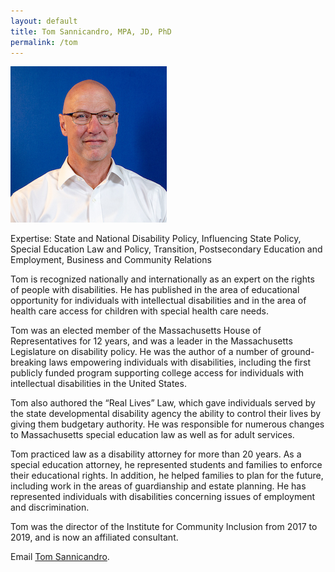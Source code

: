 ```yaml
---
layout: default
title: Tom Sannicandro, MPA, JD, PhD
permalink: /tom
---
```

<img src="/imgs/Sannicandro1.jpg" alt="Tom Sannicandro" class="float-left padding-right">

Expertise: State and National Disability Policy, Influencing State Policy, Special Education Law and Policy, Transition, Postsecondary Education and Employment, Business and Community Relations 

Tom is recognized nationally and internationally as an expert on the rights of people with disabilities. He has published in the area of educational opportunity for individuals with intellectual disabilities and in the area of health care access for children with special health care needs. 

Tom was an elected member of the Massachusetts House of Representatives for 12 years, and was a leader in the Massachusetts Legislature on disability policy. He was the author of a number of ground-breaking laws empowering individuals with disabilities, including the first publicly funded program supporting college access for individuals with intellectual disabilities in the United States. 

Tom also authored the “Real Lives” Law, which gave individuals served by the state developmental disability agency the ability to control their lives by giving them budgetary authority. He was responsible for numerous changes to Massachusetts special education law as well as for adult services. 

Tom practiced law as a disability attorney for more than 20 years. As a special education attorney, he represented students and families to enforce their educational rights. In addition, he helped families to plan for the future, including work in the areas of guardianship and estate planning. He has represented individuals with disabilities concerning issues of employment and discrimination.

Tom was the director of the Institute for Community Inclusion from 2017 to 2019, and is now an affiliated consultant.

Email <a href="mailto:tom.sannicandro@umb.edu">Tom Sannicandro</a>.
